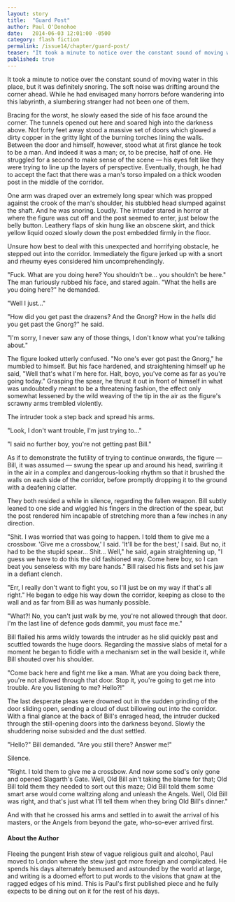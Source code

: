 ```yaml
---
layout: story
title:  "Guard Post"
author: Paul O'Donohoe
date:   2014-06-03 12:01:00 -0500
category: flash fiction
permalink: /issue14/chapter/guard-post/
teaser: "It took a minute to notice over the constant sound of moving water in this place, but it was definitely snoring."
published: true
---
```


It took a minute to notice over the constant sound of moving water in this place, but it was definitely snoring. The soft noise was drifting around the corner ahead. While he had envisaged many horrors before wandering into this labyrinth, a slumbering stranger had not been one of them.

Bracing for the worst, he slowly eased the side of his face around the corner. The tunnels opened out here and soared high into the darkness above. Not forty feet away stood a massive set of doors which glowed a dirty copper in the gritty light of the burning torches lining the walls. Between the door and himself, however, stood what at first glance he took to be a man. And indeed it was a man; or, to be precise, half of one. He struggled for a second to make sense of the scene — his eyes felt like they were trying to line up the layers of perspective. Eventually, though, he had to accept the fact that there was a man's torso impaled on a thick wooden post in the middle of the corridor.

One arm was draped over an extremely long spear which was propped against the crook of the man's shoulder, his stubbled head slumped against the shaft. And he was snoring. Loudly. The intruder stared in horror at where the figure was cut off and the post seemed to enter, just below the belly button. Leathery flaps of skin hung like an obscene skirt, and thick yellow liquid oozed slowly down the post embedded firmly in the floor.

Unsure how best to deal with this unexpected and horrifying obstacle, he stepped out into the corridor. Immediately the figure jerked up with a snort and rheumy eyes considered him uncomprehendingly.

"Fuck. What are you doing here? You shouldn't be… you shouldn't be here." The man furiously rubbed his face, and stared again. "What the hells are you doing here?" he demanded.

"Well I just…"

"How did you get past the drazens? And the Gnorg? How in the _hells_ did you get past the Gnorg?" he said.

"I'm sorry, I never saw any of those things, I don't know what you're talking about."

The figure looked utterly confused. "No one's ever got past the Gnorg," he mumbled to himself. But his face hardened, and straightening himself up he said, "Well that's what I'm here for. Halt, boyo, you've come as far as you're going today." Grasping the spear, he thrust it out in front of himself in what was undoubtedly meant to be a threatening fashion, the effect only somewhat lessened by the wild weaving of the tip in the air as the figure's scrawny arms trembled violently.

The intruder took a step back and spread his arms.

"Look, I don't want trouble, I'm just trying to…"

"I said no further boy, you're not getting past Bill."

As if to demonstrate the futility of trying to continue onwards, the figure — Bill, it was assumed — swung the spear up and around his head, swirling it in the air in a complex and dangerous-looking rhythm so that it brushed the walls on each side of the corridor, before promptly dropping it to the ground with a deafening clatter.

They both resided a while in silence, regarding the fallen weapon. Bill subtly leaned to one side and wiggled his fingers in the direction of the spear, but the post rendered him incapable of stretching more than a few inches in any direction.

"Shit. I was worried that was going to happen. I told them to give me a crossbow. 'Give me a crossbow,' I said. 'It'll be for the best,' I said. But no, it had to be the stupid spear… Shit… Well," he said, again straightening up, "I guess we have to do this the old fashioned way. Come here boy, so I can beat you senseless with my bare hands." Bill raised his fists and set his jaw in a defiant clench.

"Err, I really don't want to fight you, so I'll just be on my way if that's all right." He began to edge his way down the corridor, keeping as close to the wall and as far from Bill as was humanly possible.

"What?! No, you can't just walk by me, you're not allowed through that door. I'm the last line of defence gods dammit, you must face me."

Bill flailed his arms wildly towards the intruder as he slid quickly past and scuttled towards the huge doors. Regarding the massive slabs of metal for a moment he began to fiddle with a mechanism set in the wall beside it, while Bill shouted over his shoulder.

"Come back here and fight me like a man. What are you doing back there, you're not allowed through that door. Stop it, you're going to get me into trouble. Are you listening to me? Hello?!"

The last desperate pleas were drowned out in the sudden grinding of the door sliding open, sending a cloud of dust billowing out into the corridor. With a final glance at the back of Bill's enraged head, the intruder ducked through the still-opening doors into the darkness beyond. Slowly the shuddering noise subsided and the dust settled.

"Hello?" Bill demanded. "Are you still there? Answer me!"

Silence.

"Right. I told them to give me a crossbow. And now some sod's only gone and opened Slagarth's Gate. Well, Old Bill ain't taking the blame for that; Old Bill told them they needed to sort out this maze; Old Bill told them some smart arse would come waltzing along and unleash the Angels. Well, Old Bill was right, and that's just what I'll tell them when they bring Old Bill's dinner."

And with that he crossed his arms and settled in to await the arrival of his masters, or the Angels from beyond the gate, who-so-ever arrived first.

#### About the Author

Fleeing the pungent Irish stew of vague religious guilt and alcohol, Paul moved to London where the stew just got more foreign and complicated. He spends his days alternately bemused and astounded by the world at large, and writing is a doomed effort to put words to the visions that gnaw at the ragged edges of his mind. This is Paul's first published piece and he fully expects to be dining out on it for the rest of his days.

